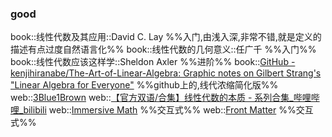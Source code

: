 
### good
book::线性代数及其应用::David C. Lay %%入门,由浅入深,非常不错,就是定义的描述有点过度自然语言化%%
book::线性代数的几何意义::任广千 %%入门%%
book::线性代数应该这样学::Sheldon Axler %%进阶%%
book::[GitHub - kenjihiranabe/The-Art-of-Linear-Algebra: Graphic notes on Gilbert Strang's "Linear Algebra for Everyone"](https://github.com/kenjihiranabe/The-Art-of-Linear-Algebra) %%github上的,线代浓缩简化版%%
web::[3Blue1Brown](https://www.3blue1brown.com/topics/linear-algebra)
web::[【官方双语/合集】线性代数的本质 - 系列合集\_哔哩哔哩\_bilibili](https://www.bilibili.com/video/BV1ys411472E/?vd_source=495dcbac187477e6b86d1fab4d4762a7)
web::[Immersive Math](http://immersivemath.com/ila/index.html) %%交互式%%
web::[Front Matter](https://textbooks.math.gatech.edu/ila/index.html) %%交互式%%


